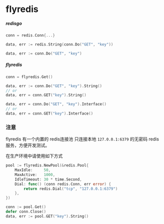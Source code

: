 # flyredis

##### redisgo
```go
conn = redis.Conn{...}

data, err := redis.String(conn.Do("GET", "key"))

data, err := conn.Do("GET", "key")
```

##### flyredis

```go
conn = flyredis.Get()

data, err := conn.Do("GET", "key").String()
// or
data, err = conn.GET("key").String()

data, err = conn.Do("GET", "key").Interface()
// or
data, err = conn.GET("key").Interface()
```

### 注意
flyredis 有一个内置的 redis连接池 只连接本地 `127.0.0.1:6379` 的无密码 redis 服务，方便开发测试。

在生产环境中请使用如下方式
```go
pool := flyredis.NewPool(&redis.Pool{
    MaxIdle:     50,
    MaxActive:   1000,
    IdleTimeout: 30 * time.Second,
    Dial: func() (conn redis.Conn, err error) {
        return redis.Dial("tcp", "127.0.0.1:6379")
    },
})
```
```go
conn := pool.Get()
defer conn.Close()
data, err := pool.GET("key").String()
```

 